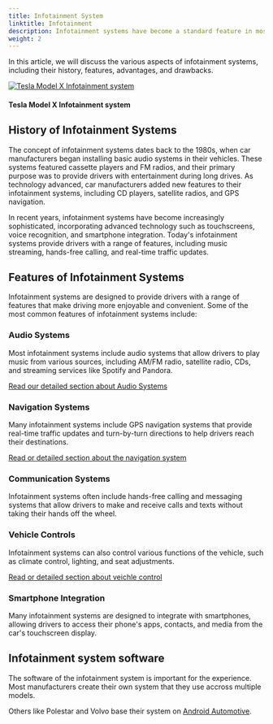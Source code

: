 ```yaml
---
title: Infotainment System
linktitle: Infotainment
description: Infotainment systems have become a standard feature in most modern cars. They combine entertainment and information functionalities, providing drivers with access to music, navigation, communication, and vehicle controls.
weight: 2
---
```

<!-- markdownlint-disable MD033 -->
 In this article, we will discuss the various aspects of infotainment systems, including their history, features, advantages, and drawbacks.


<figur>
    <a href="https://media.evkx.net/multimedia/technology/infotainment/teslamodelxinfotainment.jpg">
    <img src="https://media.evkx.net/multimedia/technology/infotainment/teslamodelxinfotainment_st.jpg" alt="Tesla Model X Infotainment system" title="Tesla Model X Infotainment system">
    </a>
    <figcaption><h4>Tesla Model X Infotainment system</h4></figcaption>
</figur>

## History of Infotainment Systems

The concept of infotainment systems dates back to the 1980s, when car manufacturers began installing basic audio systems in their vehicles. These systems featured cassette players and FM radios, and their primary purpose was to provide drivers with entertainment during long drives. As technology advanced, car manufacturers added new features to their infotainment systems, including CD players, satellite radios, and GPS navigation.

In recent years, infotainment systems have become increasingly sophisticated, incorporating advanced technology such as touchscreens, voice recognition, and smartphone integration. Today's infotainment systems provide drivers with a range of features, including music streaming, hands-free calling, and real-time traffic updates.

## Features of Infotainment Systems

Infotainment systems are designed to provide drivers with a range of features that make driving more enjoyable and convenient. Some of the most common features of infotainment systems include:

### Audio Systems

Most infotainment systems include audio systems that allow drivers to play music from various sources, including AM/FM radio, satellite radio, CDs, and streaming services like Spotify and Pandora.

[Read our detailed section about Audio Systems](audiosystem)

### Navigation Systems

Many infotainment systems include GPS navigation systems that provide real-time traffic updates and turn-by-turn directions to help drivers reach their destinations.

[Read or detailed section about the navigation system](navigation)

### Communication Systems

Infotainment systems often include hands-free calling and messaging systems that allow drivers to make and receive calls and texts without taking their hands off the wheel.

### Vehicle Controls

Infotainment systems can also control various functions of the vehicle, such as climate control, lighting, and seat adjustments.

[Read or detailed section about veichle control](veichlecontrol)

### Smartphone Integration

Many infotainment systems are designed to integrate with smartphones, allowing drivers to access their phone's apps, contacts, and media from the car's touchscreen display.

## Infotainment system software

The software of the infotainment system is important for the experience. Most manufacturers create their own system that they use accross multiple models.

Others like Polestar and Volvo base their system on [Android Automotive](https://source.android.com/docs/devices/automotive/start/what_automotive).
